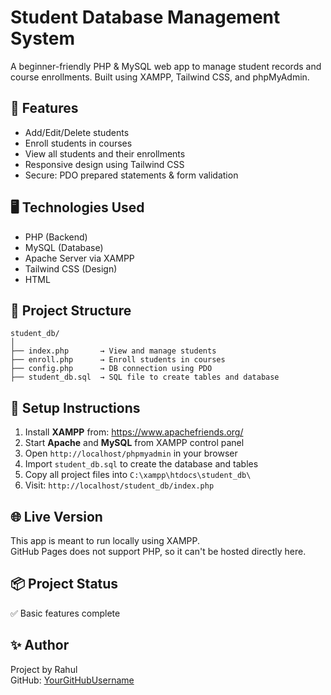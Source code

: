 # Student Database Management System

A beginner-friendly PHP & MySQL web app to manage student records and course enrollments. Built using XAMPP, Tailwind CSS, and phpMyAdmin.

## 🔧 Features
- Add/Edit/Delete students
- Enroll students in courses
- View all students and their enrollments
- Responsive design using Tailwind CSS
- Secure: PDO prepared statements & form validation

## 🖥️ Technologies Used
- PHP (Backend)
- MySQL (Database)
- Apache Server via XAMPP
- Tailwind CSS (Design)
- HTML

## 📂 Project Structure
```
student_db/
│
├── index.php       → View and manage students
├── enroll.php      → Enroll students in courses
├── config.php      → DB connection using PDO
├── student_db.sql  → SQL file to create tables and database
```

## 🚀 Setup Instructions

1. Install **XAMPP** from: https://www.apachefriends.org/
2. Start **Apache** and **MySQL** from XAMPP control panel
3. Open `http://localhost/phpmyadmin` in your browser
4. Import `student_db.sql` to create the database and tables
5. Copy all project files into `C:\xampp\htdocs\student_db\`
6. Visit: `http://localhost/student_db/index.php`

## 🌐 Live Version
This app is meant to run locally using XAMPP.  
GitHub Pages does not support PHP, so it can't be hosted directly here.

## 📦 Project Status
✅ Basic features complete  

## ✨ Author
Project by Rahul  
GitHub: [YourGitHubUsername](https://github.com/YourGitHubUsername)
